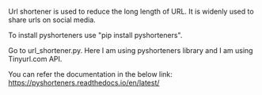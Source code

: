 Url shortener is used to reduce the long length of URL. It is widenly used to share urls on social media.

To install pyshorteners use "pip install pyshorteners".

Go to url_shortener.py. Here I am using pyshorteners library and I am using Tinyurl.com API.

You can refer the documentation in the below link: https://pyshorteners.readthedocs.io/en/latest/

